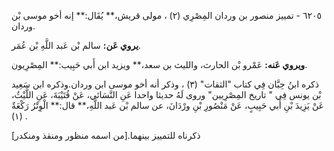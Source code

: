 ٦٢٠٥ - تمييز منصور بن وردان المِصْرِي (٢) ، مولى قريش،** يُقَال:** إنه أخو موسى بْن وردان.

**يروي عَن:** سالم بْن عَبد اللَّهِ بْن عُمَر.

**ويروي عَنه:** عَمْرو بْن الحارث، والليث بن سعد،** ويزيد ابن أَبي حَبِيب:** المِصْرِيون.

ذكره ابنُ حِبَّان فِي كتاب "الثقات" (٣) ، وذكر أنه أخو موسى ابن وردان.وذكره ابن سَعِيد بْن يونس فِي " تاريخ المِصْرِيين" وروى لَهُ حديثا واحدا عَنِ النَّسَائي، عَنْ قُتَيْبَةَ، عَنِ اللَّيْثُ، عَنْ يَزِيدَ بْنِ أَبي حَبِيبٍ، عَنْ مَنْصُورِ بْنِ ورْدَانَ، عن سالم بْن عَبد اللَّهِ،** قال:** الْوِتْرُ رَكْعَةٌ (١) .

ذكرناه للتمييز بينهما.[من اسمه منظور ومنقذ ومنكدر]